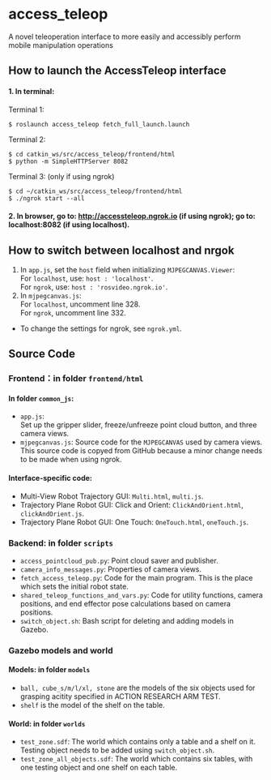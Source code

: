 # access_teleop
A novel teleoperation interface to more easily and accessibly perform mobile manipulation operations

## How to launch the AccessTeleop interface
#### 1. In terminal:  
Terminal 1:  
```
$ roslaunch access_teleop fetch_full_launch.launch
```
Terminal 2:  
```
$ cd catkin_ws/src/access_teleop/frontend/html  
$ python -m SimpleHTTPServer 8082  
```
Terminal 3: (only if using ngrok)  
```
$ cd ~/catkin_ws/src/access_teleop/frontend/html  
$ ./ngrok start --all  
```

#### 2. In browser, go to: http://accessteleop.ngrok.io (if using ngrok); go to: localhost:8082 (if using localhost).  


## How to switch between localhost and nrgok  
1. In `app.js`, set the `host` field when initializing `MJPEGCANVAS.Viewer`:  
For `localhost`, use: `host : 'localhost'`.  
For `ngrok`, use: `host : 'rosvideo.ngrok.io'`.  
2. In `mjpegcanvas.js`:  
For `localhost`, uncomment line 328.  
For `ngrok`, uncomment line 332.  

* To change the settings for ngrok, see `ngrok.yml`.


## Source Code
### Frontend：in folder `frontend/html`
#### In folder `common_js`:  
* `app.js`:  
Set up the gripper slider, freeze/unfreeze point cloud button, and three camera views.  
* `mjpegcanvas.js`: Source code for the `MJPEGCANVAS` used by camera views. This source code is copyed from GitHub because a minor change needs to be made when using ngrok.  

#### Interface-specific code:  
* Multi-View Robot Trajectory GUI: `Multi.html`, `multi.js`.  
* Trajectory Plane Robot GUI: Click and Orient: `ClickAndOrient.html`, `clickAndOrient.js`.  
* Trajectory Plane Robot GUI: One Touch: `OneTouch.html`, `oneTouch.js`.  

### Backend: in folder `scripts`
* `access_pointcloud_pub.py`: Point cloud saver and publisher.  
* `camera_info_messages.py`: Properties of camera views.  
* `fetch_access_teleop.py`: Code for the main program. This is the place which sets the initial robot state.    
* `shared_teleop_functions_and_vars.py`: Code for utility functions, camera positions, and end effector pose calculations based on camera positions.  
* `switch_object.sh`: Bash script for deleting and adding models in Gazebo.  

### Gazebo models and world
#### Models: in folder `models`  
* `ball, cube_s/m/l/xl, stone` are the models of the six objects used for grasping acitity specified in ACTION RESEARCH ARM TEST.
* `shelf` is the model of the shelf on the table.
#### World: in folder `worlds`
* `test_zone.sdf`: The world which contains only a table and a shelf on it. Testing object needs to be added using `switch_object.sh`.  
* `test_zone_all_objects.sdf`: The world which contains six tables, with one testing object and one shelf on each table.  

